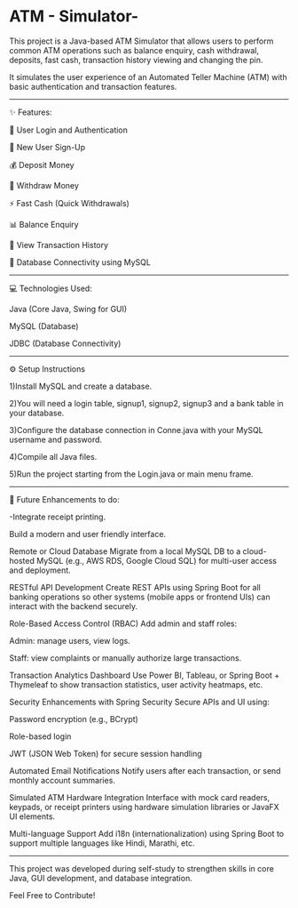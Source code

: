 # ATM - Simulator-

This project is a Java-based ATM Simulator that allows users to perform common ATM operations such as balance enquiry, cash withdrawal, deposits, fast cash, transaction history viewing and changing the pin.

It simulates the user experience of an Automated Teller Machine (ATM) with basic authentication and transaction features.

*********************************************************************************************************************************************************************************************************************************************
✨ Features:

🔑 User Login and Authentication

📝 New User Sign-Up

💰 Deposit Money

💸 Withdraw Money

⚡ Fast Cash (Quick Withdrawals)

📊 Balance Enquiry

🧾 View Transaction History

🔌 Database Connectivity using MySQL

*********************************************************************************************************************************************************************************************************************************************


💻 Technologies Used:

Java (Core Java, Swing for GUI)

MySQL (Database)

JDBC (Database Connectivity)

*********************************************************************************************************************************************************************************************************************************************


⚙️ Setup Instructions

1)Install MySQL and create a database.

2)You will need a login table, signup1, signup2, signup3 and a bank table in your database.

3)Configure the database connection in Conne.java with your MySQL username and password.

4)Compile all Java files.

5)Run the project starting from the Login.java or main menu frame.


********************************************************************************************************************************************************************************************************************************************

🚀 Future Enhancements to do:

-Integrate receipt printing.

Build a modern and user friendly interface.

Remote or Cloud Database
Migrate from a local MySQL DB to a cloud-hosted MySQL (e.g., AWS RDS, Google Cloud SQL) for multi-user access and deployment.

RESTful API Development
Create REST APIs using Spring Boot for all banking operations so other systems (mobile apps or frontend UIs) can interact with the backend securely.

Role-Based Access Control (RBAC)
Add admin and staff roles:

Admin: manage users, view logs.

Staff: view complaints or manually authorize large transactions.

Transaction Analytics Dashboard
Use Power BI, Tableau, or Spring Boot + Thymeleaf to show transaction statistics, user activity heatmaps, etc.

Security Enhancements with Spring Security
Secure APIs and UI using:

Password encryption (e.g., BCrypt)

Role-based login

JWT (JSON Web Token) for secure session handling

Automated Email Notifications
Notify users after each transaction, or send monthly account summaries.

Simulated ATM Hardware Integration
Interface with mock card readers, keypads, or receipt printers using hardware simulation libraries or JavaFX UI elements.

Multi-language Support
Add i18n (internationalization) using Spring Boot to support multiple languages like Hindi, Marathi, etc.


********************************************************************************************************************************************************************************************************************************************


This project was developed during self-study to strengthen skills in core Java, GUI development, and database integration.

Feel Free to Contribute!
